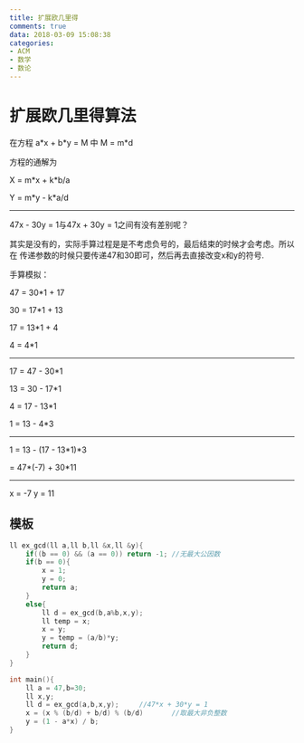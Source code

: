 ```yaml
---
title: 扩展欧几里得
comments: true
data: 2018-03-09 15:08:38
categories:
- ACM
- 数学
- 数论
---
```


# 扩展欧几里得算法

在方程 a\*x + b\*y = M 中 M = m\*d

方程的通解为

X = m\*x + k\*b/a

Y = m\*y - k\*a/d

---
47x - 30y = 1与47x + 30y = 1之间有没有差别呢？

其实是没有的，实际手算过程是是不考虑负号的，最后结束的时候才会考虑。所以在
传递参数的时候只要传递47和30即可，然后再去直接改变x和y的符号.

<!--more-->

手算模拟：

47 = 30*1 + 17

30 = 17*1 + 13

17 = 13*1 + 4

4 = 4*1

---
17 = 47 - 30*1

13 = 30 - 17*1

4 = 17 - 13*1

1 = 13 - 4*3

---
1 = 13 - (17 - 13*1)*3

  = 47*(-7) + 30*11

---
x = -7     y = 11

## 模板
```cpp
ll ex_gcd(ll a,ll b,ll &x,ll &y){
    if((b == 0) && (a == 0)) return -1; //无最大公因数
    if(b == 0){
        x = 1;
        y = 0;
        return a;
    }
    else{
        ll d = ex_gcd(b,a%b,x,y);
        ll temp = x;
        x = y;
        y = temp = (a/b)*y;
        return d;
    }
}

int main(){
    ll a = 47,b=30;
    ll x,y;
    ll d = ex_gcd(a,b,x,y);     //47*x + 30*y = 1
    x = (x % (b/d) + b/d) % (b/d)       //取最大非负整数
    y = (1 - a*x) / b;
}
```

